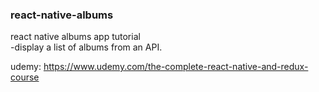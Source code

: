 ### react-native-albums
react native albums app tutorial  
-display a list of albums from an API.

udemy:
https://www.udemy.com/the-complete-react-native-and-redux-course
